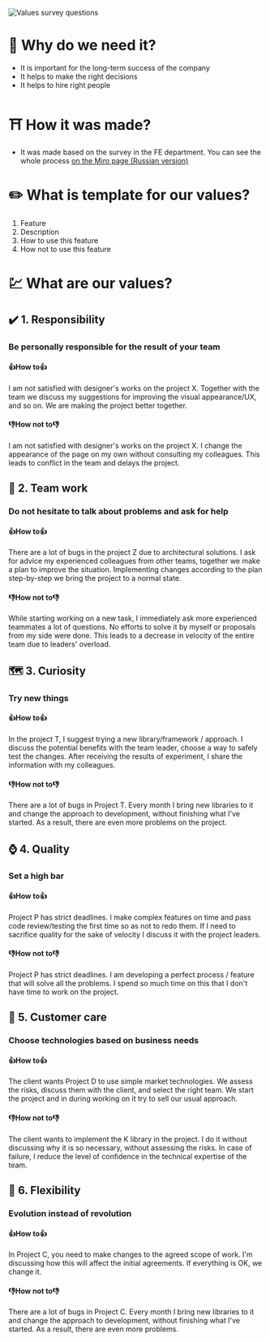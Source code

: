 ![Values survey questions](https://user-images.githubusercontent.com/47868427/119986499-94771d80-bfcc-11eb-8f65-6b7e8bbf928f.png)

# 🔑 Why do we need it?
  - It is important for the long-term success of the company
  - It helps to make the right decisions
  - It helps to hire right people
  
# ⛩️ How it was made?
- It was made based on the survey in the FE department. You can see the whole process [on the Miro page (Russian version)](https://miro.com/app/board/o9J_lObT544=/)

# ✏️ What is template for our values?
1. Feature
2. Description
3. How to use this feature
4. How not to use this feature

# 💹 What are our values?

## ✔️ 1. Responsibility 
### Be personally responsible for the result of your team
#### 👍How to👍
I am not satisfied with designer's works on the project X. 
Together with the team we discuss my suggestions for improving the visual appearance/UX, and so on.
We are making the project better together.
#### 👎How not to👎
I am not satisfied with designer's works on the project X. 
I change the appearance of the page on my own without consulting my colleagues.
This leads to conflict in the team and delays the project.

## 🏀 2. Team work
### Do not hesitate to talk about problems and ask for help
#### 👍How to👍
There are a lot of bugs in the project Z due to architectural solutions. 
I ask for advice my experienced colleagues from other teams, together we make a plan to improve the situation. 
Implementing changes according to the plan step-by-step we bring the project to a normal state.
#### 👎How not to👎
While starting working on a new task, I immediately ask more experienced teammates a lot of questions.
No efforts to solve it by myself or proposals from my side were done.
This leads to a decrease in velocity of the entire team due to leaders' overload.

## 🗺️ 3. Curiosity
### Try new things
#### 👍How to👍
In the project T, I suggest trying a new library/framework / approach. 
I discuss the potential benefits with the team leader, choose a way to safely test the changes. 
After receiving the results of experiment, I share the information with my colleagues.
#### 👎How not to👎
There are a lot of bugs in Project T. 
Every month I bring new libraries to it and change the approach to development, without finishing what I've started. 
As a result, there are even more problems on the project.

## ⌚ 4. Quality
### Set a high bar
#### 👍How to👍
Project P has strict deadlines. 
I make complex features on time and pass code review/testing the first time so as not to redo them. 
If I need to sacrifice quality for the sake of velocity I discuss it with the project leaders.
#### 👎How not to👎
Project P has strict deadlines. 
I am developing a perfect process / feature that will solve all the problems. 
I spend so much time on this that I don't have time to work on the project.

## 📇 5. Customer care
### Choose technologies based on business needs
#### 👍How to👍
The client wants Project D to use simple market technologies. 
We assess the risks, discuss them with the client, and select the right team. 
We start the project and in during working on it try to sell our usual approach.
#### 👎How not to👎
The client wants to implement the K library in the project. 
I do it without discussing why it is so necessary, without assessing the risks. 
In case of failure, I reduce the level of confidence in the technical expertise of the team.

## 📇 6. Flexibility
### Evolution instead of revolution
#### 👍How to👍
In Project C, you need to make changes to the agreed scope of work. 
I'm discussing how this will affect the initial agreements. 
If everything is OK, we change it.
#### 👎How not to👎
There are a lot of bugs in Project C. 
Every month I bring new libraries to it and change the approach to development, without finishing what I've started. 
As a result, there are even more problems.


